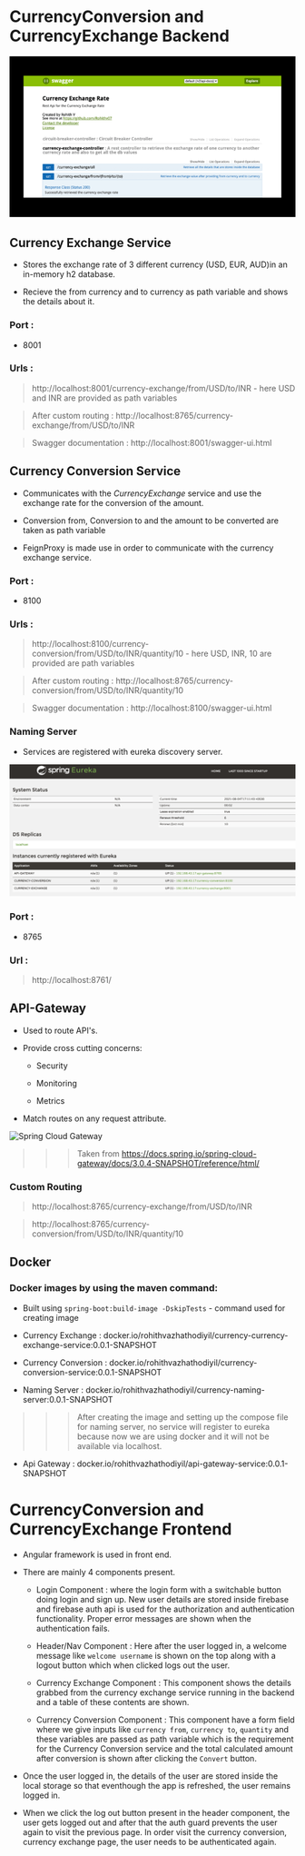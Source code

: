 # CurrencyConversion and CurrencyExchange Backend

![](https://github.com/Rohithv07/CurrencyExchangeCurrencyConversion/blob/main/images/ApiDocumentation.gif)

## Currency Exchange Service

* Stores the exchange rate of 3 different currency (USD, EUR, AUD)in an in-memory h2 database.

* Recieve the from currency and to currency as path variable and shows the details about it.

### Port :

* 8001

### Urls : 

> http://localhost:8001/currency-exchange/from/USD/to/INR - here USD and INR are provided as path variables

> After custom routing : http://localhost:8765/currency-exchange/from/USD/to/INR

> Swagger documentation : http://localhost:8001/swagger-ui.html


## Currency Conversion Service

* Communicates with the *CurrencyExchange* service and use the exchange rate for the conversion of the amount.

* Conversion from, Conversion to and the amount to be converted are taken as path variable

* FeignProxy is made use in order to communicate with the currency exchange service.

### Port :

* 8100

### Urls :

> http://localhost:8100/currency-conversion/from/USD/to/INR/quantity/10 - here USD, INR, 10 are provided are path variables

> After custom routing : http://localhost:8765/currency-conversion/from/USD/to/INR/quantity/10

> Swagger documentation : http://localhost:8100/swagger-ui.html


### Naming Server

* Services are registered with eureka discovery server.

![Eureka Discovery Server](https://github.com/Rohithv07/CurrencyExchangeCurrencyConversion/blob/main/images/Screenshot%202021-08-04%20at%205.12.09%20PM.png)

### Port :

* 8765

### Url :

> http://localhost:8761/

## API-Gateway

* Used to route API's.

* Provide cross cutting concerns:

	* Security

	* Monitoring

	* Metrics

* Match routes on any request attribute.

![Spring Cloud Gateway](https://docs.spring.io/spring-cloud-gateway/docs/3.0.4-SNAPSHOT/reference/html/images/spring_cloud_gateway_diagram.png)

>>> Taken from https://docs.spring.io/spring-cloud-gateway/docs/3.0.4-SNAPSHOT/reference/html/

### Custom Routing

> http://localhost:8765/currency-exchange/from/USD/to/INR

> http://localhost:8765/currency-conversion/from/USD/to/INR/quantity/10

## Docker

### Docker images by using the maven command:

* Built using `spring-boot:build-image -DskipTests` - command used for creating image

* Currency Exchange : docker.io/rohithvazhathodiyil/currency-currency-exchange-service:0.0.1-SNAPSHOT

* Currency Conversion : docker.io/rohithvazhathodiyil/currency-conversion-service:0.0.1-SNAPSHOT

* Naming Server : docker.io/rohithvazhathodiyil/currency-naming-server:0.0.1-SNAPSHOT
>>> After creating the image and setting up the compose file for naming server, no service will register to eureka because now we are using docker and it will not be available via localhost.

* Api Gateway : docker.io/rohithvazhathodiyil/api-gateway-service:0.0.1-SNAPSHOT


# CurrencyConversion and CurrencyExchange Frontend

* Angular framework is used in front end.

* There are mainly 4 components present.

	* Login Component : where the login form with a switchable button doing login and sign up. New user details are stored inside firebase and firebase auth api is used for the authorization and authentication functionality. Proper error messages are shown when the authentication fails.

	* Header/Nav Component : Here after the user logged in, a welcome message like `welcome username` is shown on the top along with a logout button which when clicked logs out the user.

	* Currency Exchange Component : This component shows the details grabbed from the currency exchange service running in the backend and a table of these contents are shown.

	* Currency Conversion Component : This component have a form field where we give inputs like `currency from`, `currency to`, `quantity` and these variables are passed as path variable which is the requirement for the Currency Conversion service and the total calculated amount after conversion is shown after clicking the `Convert` button.

* Once the user logged in, the details of the user are stored inside the local storage so that eventhough the app is refreshed, the user remains logged in.

* When we click the log out button present in the header component, the user gets logged out and after that the auth guard prevents the user again to visit the previous page. In order visit the currency conversion, currency exchange page, the user needs to be authenticated again.





